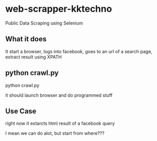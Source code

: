 # web-scrapper-kktechno
Public Data Scraping using Selenium

## What it does
It start a browser, logs into facebook, goes to an url of a search page, extract result using XPATH

## python crawl.py
python crawl.py

it should launch browser and do programmed stuff

## Use Case
right now it extarcts html result of a facebook query

I mean we can do alot, but start from where???

